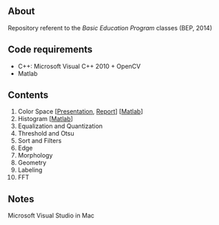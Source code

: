 ## About
Repository referent to the *Basic Education Program* classes (BEP, 2014)

## Code requirements
* C++: Microsoft Visual C++ 2010 + OpenCV
* Matlab

## Contents
01. Color Space [[Presentation](), [Report]()] [[Matlab]()]
02. Histogram [[Matlab]()]
03. Equalization and Quantization
04. Threshold and Otsu
05. Sort and Filters
06. Edge
07. Morphology
08. Geometry
09. Labeling
10. FFT

## Notes
Microsoft Visual Studio in Mac
